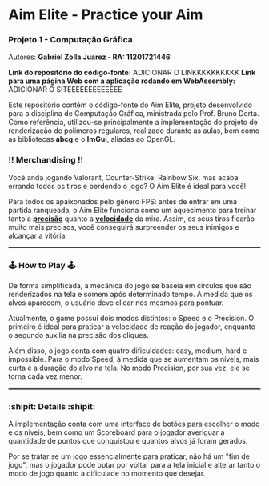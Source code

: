 # Aim Elite - Practice your Aim
### Projeto 1 - Computação Gráfica

Autores: **Gabriel Zolla Juarez - RA: 11201721446**

**Link do repositório do código-fonte:** ADICIONAR O LINKKKKKKKKKK
**Link para uma página Web com a aplicação rodando em WebAssembly:** ADICIONAR O SITEEEEEEEEEEEEE

Este repositório contém o código-fonte do Aim Elite, projeto desenvolvido para a disciplina de Computação Gráfica, ministrada pelo Prof. Bruno Dorta. Como referência, utilizou-se principalmente a implementação do projeto de renderização de polímeros regulares, realizado durante as aulas, bem como as bibliotecas **abcg** e o **ImGui**, aliadas ao OpenGL. 

### :bangbang: **Merchandising** :bangbang:
Você anda jogando Valorant, Counter-Strike, Rainbow Six, mas acaba errando todos os tiros e perdendo o jogo? O Aim Elite é ideal para você!

Para todos os apaixonados pelo gênero FPS: antes de entrar em uma partida ranqueada, o Aim Elite funciona como um aquecimento para treinar tanto a <span style="text-decoration: underline">**precisão**</span> quanto a <span style="text-decoration: underline">**velocidade**</span> da mira. Assim, os seus tiros ficarão muito mais precisos, você conseguirá surpreender os seus inimigos e alcançar a vitória.

<hr style="border:1px solid gray"> </hr>

### :joystick: **How to Play** :joystick:
De forma simplificada, a mecânica do jogo se baseia em círculos que são renderizados na tela e somem após determinado tempo. À medida que os alvos aparecem, o usuário deve clicar nos mesmos para pontuar.

Atualmente, o game possui dois modos distintos: o Speed e o Precision. O primeiro é ideal para praticar a velocidade de reação do jogador, enquanto o segundo auxilia na precisão dos cliques. 

Além disso, o jogo conta com quatro dificuldades: easy, medium, hard e impossible. Para o modo Speed, à medida que se aumentam os níveis, mais curta é a duração do alvo na tela. No modo Precision, por sua vez, ele se torna cada vez menor.

<hr style="border:2px solid gray"> </hr>

### :shipit: **Details** :shipit:
A implementação conta com uma interface de botões para escolher o modo e os níveis, bem como um Scoreboard para o jogador averiguar a quantidade de pontos que conquistou e quantos alvos já foram gerados.

Por se tratar se um jogo essencialmente para praticar, não há um "fim de jogo", mas o jogador pode optar por voltar para a tela inicial e alterar tanto o modo de jogo quanto a dificulade no momento que desejar.